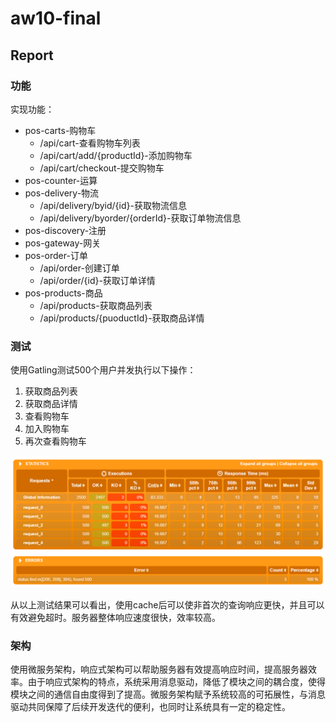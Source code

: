 # aw10-final

## Report

### 功能

实现功能：

- pos-carts-购物车
  - /api/cart-查看购物车列表
  - /api/cart/add/{productId}-添加购物车
  - /api/cart/checkout-提交购物车
- pos-counter-运算
- pos-delivery-物流
  - /api/delivery/byid/{id}-获取物流信息
  - /api/delivery/byorder/{orderId}-获取订单物流信息
- pos-discovery-注册
- pos-gateway-网关
- pos-order-订单
  - /api/order-创建订单
  - /api/order/{id}-获取订单详情
- pos-products-商品
  - /api/products-获取商品列表
  - /api/products/{puoductId}-获取商品详情

### 测试

使用Gatling测试500个用户并发执行以下操作：

1. 获取商品列表
2. 获取商品详情
3. 查看购物车
4. 加入购物车
5. 再次查看购物车

![gatling](./report/gtl.png)

从以上测试结果可以看出，使用cache后可以使非首次的查询响应更快，并且可以有效避免超时。服务器整体响应速度很快，效率较高。

### 架构

使用微服务架构，响应式架构可以帮助服务器有效提高响应时间，提高服务器效率。由于响应式架构的特点，系统采用消息驱动，降低了模块之间的耦合度，使得模块之间的通信自由度得到了提高。微服务架构赋予系统较高的可拓展性，与消息驱动共同保障了后续开发迭代的便利，也同时让系统具有一定的稳定性。
